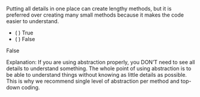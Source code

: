 <panel header="{{ icon_Q_A }} Small methods or lengthy methods?">
<question>

Putting all details in one place can create lengthy methods, but it is preferred over creating many small methods because it makes the code easier to understand.

- ( ) True
- ( ) False


<div slot="answer">

False

Explanation: If you are using abstraction properly, you DON’T need to see all details to understand something. The whole point of using abstraction is to be able to understand things without knowing as little details as possible. This is why we recommend single level of abstraction per method and top-down coding.

</div>
</question>
</panel>
